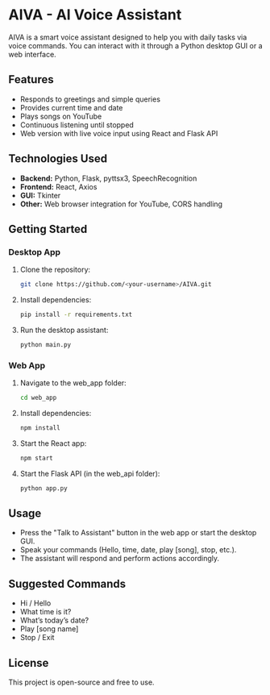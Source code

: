 # AIVA - AI Voice Assistant

AIVA is a smart voice assistant designed to help you with daily tasks via voice commands. You can interact with it through a Python desktop GUI or a web interface.

## Features

* Responds to greetings and simple queries
* Provides current time and date
* Plays songs on YouTube
* Continuous listening until stopped
* Web version with live voice input using React and Flask API

## Technologies Used

* **Backend:** Python, Flask, pyttsx3, SpeechRecognition
* **Frontend:** React, Axios
* **GUI:** Tkinter
* **Other:** Web browser integration for YouTube, CORS handling

## Getting Started

### Desktop App

1. Clone the repository:

   ```bash
   git clone https://github.com/<your-username>/AIVA.git
   ```
2. Install dependencies:

   ```bash
   pip install -r requirements.txt
   ```
3. Run the desktop assistant:

   ```bash
   python main.py
   ```

### Web App

1. Navigate to the web\_app folder:

   ```bash
   cd web_app
   ```
2. Install dependencies:

   ```bash
   npm install
   ```
3. Start the React app:

   ```bash
   npm start
   ```
4. Start the Flask API (in the web\_api folder):

   ```bash
   python app.py
   ```

## Usage

* Press the "Talk to Assistant" button in the web app or start the desktop GUI.
* Speak your commands (Hello, time, date, play \[song], stop, etc.).
* The assistant will respond and perform actions accordingly.

## Suggested Commands

* Hi / Hello
* What time is it?
* What’s today’s date?
* Play \[song name]
* Stop / Exit

## License

This project is open-source and free to use.
